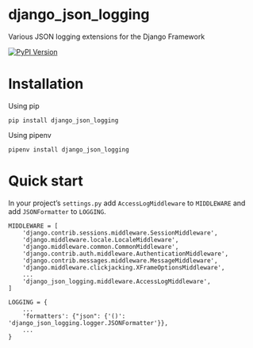 # django_json_logging
Various JSON logging extensions for the Django Framework

[![PyPI Version][pypi-image]][pypi-url]

[pypi-image]: https://img.shields.io/pypi/v/django_json_logging
[pypi-url]: https://pypi.org/project/django_json_logging/

# Installation

Using pip

`pip install django_json_logging`

Using pipenv

`pipenv install django_json_logging`

# Quick start
In your project’s `settings.py` add `AccessLogMiddleware` to `MIDDLEWARE` and add `JSONFormatter` to `LOGGING`.

```
MIDDLEWARE = [
    'django.contrib.sessions.middleware.SessionMiddleware',
    'django.middleware.locale.LocaleMiddleware',
    'django.middleware.common.CommonMiddleware',
    'django.contrib.auth.middleware.AuthenticationMiddleware',
    'django.contrib.messages.middleware.MessageMiddleware',
    'django.middleware.clickjacking.XFrameOptionsMiddleware',
    ...
    'django_json_logging.middleware.AccessLogMiddleware',
]
```
``` 
LOGGING = {
    ...
    'formatters': {"json": {'()': 'django_json_logging.logger.JSONFormatter'}},
    ...
}
```